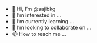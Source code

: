 - 👋 Hi, I’m @sajibkg
- 👀 I’m interested in ...
- 🌱 I’m currently learning ...
- 💞️ I’m looking to collaborate on ...
- 📫 How to reach me ...

<!---
sajibkg/sajibkg is a ✨ special ✨ repository because its `README.md` (this file) appears on your GitHub profile.
You can click the Preview link to take a look at your changes.
--->
